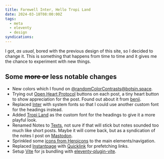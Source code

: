 ```yaml
---
title: Farewell Inter, Hello Tropi Land
date: 2024-03-18T08:00:00Z
tags:
  - meta
  - eleventy
  - design
syndications:
---
```


I got, *as usual*, bored with the previous design of this site, so I decided to change it. This is something that happens from time to time and it gives me the chance to experiment with new things.

## Some ~~more or~~ less notable changes
* New colors which I found on [@randomColorContrasts@botsin.space](https://tacocat.space/@randomColorContrasts@botsin.space).
* Trying out [Open Heart Protocol](https://openheart.fyi/) buttons on each post, a tiny heart button to show appreciation for the post. Found out about it from [benji](https://www.benji.dog/articles/interactions-or-reactions/).
* Replaced [Inter](https://rsms.me/inter/) with system fonts so that I could use another custom font for the headings instead.
* Added [Tropi Land](https://www.fontspace.com/tropi-land-font-f101440) as the custom font for the headings to give it a more playful look.
* Renamed Notes to [Texts](/texts/), not sure if that will stick but notes sounded too much like short posts. Maybe it will come back, but as a syndication of the notes I post on [Mastodon](https://tacocat.space/@jonas).
* Sprinkled some [icons from Heroicons](http://heroicons.com) to the main elements/navigation.
* Replaced [Instantpage](https://instant.page) with [Quicklink](https://getquick.link) for prefetching links.
* Setup [Vite](https://vitejs.dev) for js bundling with [eleventy-plugin-vite](https://github.com/11ty/eleventy-plugin-vite).
